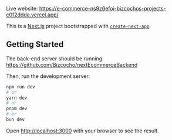 Live website: https://e-commerce-ns9z6efoi-bizcochos-projects-c0f2ddda.vercel.app/

This is a [Next.js](https://nextjs.org) project bootstrapped with [`create-next-app`](https://nextjs.org/docs/app/api-reference/cli/create-next-app).

## Getting Started

The back-end server should be running:
https://github.com/Bizcocho/nextEcommerceBackend


Then, run the development server:

```bash
npm run dev
# or
yarn dev
# or
pnpm dev
# or
bun dev
```

Open [http://localhost:3000](http://localhost:3000) with your browser to see the result.
